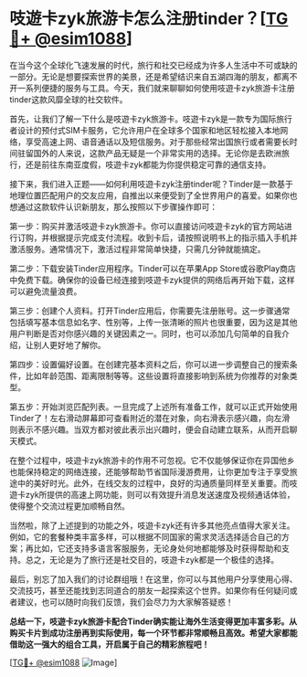 # 吱遊卡zyk旅游卡怎么注册tinder？[[TG💪+ @esim1088](https://t.me/s/esim1088)]

在当今这个全球化飞速发展的时代，旅行和社交已经成为许多人生活中不可或缺的一部分。无论是想要探索世界的美景，还是希望结识来自五湖四海的朋友，都离不开一系列便捷的服务与工具。今天，我们就来聊聊如何使用吱遊卡zyk旅游卡注册tinder这款风靡全球的社交软件。

首先，让我们了解一下什么是吱遊卡zyk旅游卡。吱遊卡zyk是一款专为国际旅行者设计的预付式SIM卡服务，它允许用户在全球多个国家和地区轻松接入本地网络，享受高速上网、语音通话以及短信服务。对于那些经常出国旅行或者需要长时间驻留国外的人来说，这款产品无疑是一个非常实用的选择。无论你是去欧洲旅行，还是前往东南亚度假，吱遊卡zyk都能为你提供稳定可靠的通信支持。

接下来，我们进入正题——如何利用吱遊卡zyk注册tinder呢？Tinder是一款基于地理位置匹配用户的交友应用，自推出以来便受到了全世界用户的喜爱。如果你也想通过这款软件认识新朋友，那么按照以下步骤操作即可：

第一步：购买并激活吱遊卡zyk旅游卡。你可以直接访问吱遊卡zyk的官方网站进行订购，并根据提示完成支付流程。收到卡后，请按照说明书上的指示插入手机并激活服务。通常情况下，激活过程非常简单快捷，只需几分钟就能搞定。

第二步：下载安装Tinder应用程序。Tinder可以在苹果App Store或谷歌Play商店中免费下载。确保你的设备已经连接到吱遊卡zyk提供的网络后再开始下载，这样可以避免流量浪费。

第三步：创建个人资料。打开Tinder应用后，你需要先注册账号。这一步骤通常包括填写基本信息如名字、性别等，上传一张清晰的照片也很重要，因为这是其他用户判断是否对你感兴趣的关键因素之一。同时，也可以添加几句简单的自我介绍，让别人更好地了解你。

第四步：设置偏好设置。在创建完基本资料之后，你可以进一步调整自己的搜索条件，比如年龄范围、距离限制等等。这些设置将直接影响到系统为你推荐的对象类型。

第五步：开始浏览匹配列表。一旦完成了上述所有准备工作，就可以正式开始使用Tinder了！左右滑动屏幕即可查看附近的潜在对象，向右滑表示感兴趣，向左滑则表示不感兴趣。当双方都对彼此表示出兴趣时，便会自动建立联系，从而开启聊天模式。

在整个过程中，吱遊卡zyk旅游卡的作用不可忽视。它不仅能够保证你在异国他乡也能保持稳定的网络连接，还能够帮助节省国际漫游费用，让你更加专注于享受旅途中的美好时光。此外，在线交友的过程中，良好的沟通质量同样至关重要。而吱遊卡zyk所提供的高速上网功能，则可以有效提升消息发送速度及视频通话体验，使得整个交流过程更加顺畅自然。

当然啦，除了上述提到的功能之外，吱遊卡zyk还有许多其他亮点值得大家关注。例如，它的套餐种类丰富多样，可以根据不同国家的需求灵活选择适合自己的方案；再比如，它还支持多语言客服服务，无论身处何地都能够及时获得帮助和支持。总之，无论是为了旅行还是社交目的，吱遊卡zyk都是一个极佳的选择。

最后，别忘了加入我们的讨论群组哦！在这里，你可以与其他用户分享使用心得、交流技巧，甚至还能找到志同道合的朋友一起探索这个世界。如果你有任何疑问或者建议，也可以随时向我们反馈，我们会尽力为大家解答疑惑！

**总结一下，吱遊卡zyk旅游卡配合Tinder确实能让海外生活变得更加丰富多彩。从购买卡片到成功注册再到实际使用，每一个环节都非常顺畅且高效。希望大家都能借助这一强大的组合工具，开启属于自己的精彩旅程吧！**

[[TG💪+ @esim1088](https://t.me/s/esim1088) ![Image](https://i.postimg.cc/4NQfJmqS/Snipaste-2025-05-13-00-14-12.png)]